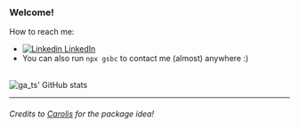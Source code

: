 
### Welcome!

How to reach me:
  - [![Linkedin](https://i.stack.imgur.com/gVE0j.png) LinkedIn](https://www.linkedin.com/in/gabriel-schreiner)
  - You can also run `npx gsbc` to contact me (almost) anywhere :)
</br></br>

![ga_ts' GitHub stats](https://github-readme-stats.vercel.app/api?username=gsbcamargo&show_icons=true&theme=radical)

---



###### Credits to [Carolis](https://github.com/Carolis) for the package idea!
